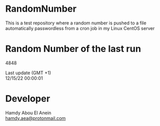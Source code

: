 # RandomNumber    
This is a test repository where a random number is pushed to a file automatically passwordless from a cron job in my Linux CentOS server    
# Random Number of the last run   
4848
      
Last update (GMT +1)    
12/15/22 00:00:01
# Developer    
Hamdy Abou El Anein   
hamdy.aea@protonmail.com
